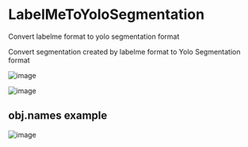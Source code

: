 # LabelMeToYoloSegmentation
Convert labelme format to yolo segmentation format

Convert segmentation created by labelme format to Yolo Segmentation format

![image](https://user-images.githubusercontent.com/79894531/214529150-ca61e5f5-6336-4546-bbf9-8f576c4232a5.png)

![image](https://user-images.githubusercontent.com/79894531/214529172-15b51a6c-769f-4caf-be8c-6595739ad966.png)

## obj.names example  
![image](https://user-images.githubusercontent.com/79894531/214529306-1eaa410e-9804-4030-a67d-40a4a4e4ce52.png)

